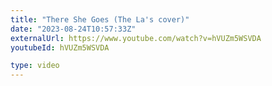 ```yaml
---
title: "There She Goes (The La's cover)"
date: "2023-08-24T10:57:33Z"
externalUrl: https://www.youtube.com/watch?v=hVUZm5WSVDA
youtubeId: hVUZm5WSVDA

type: video
---
```

